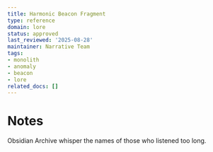 ```yaml
---
title: Harmonic Beacon Fragment
type: reference
domain: lore
status: approved
last_reviewed: '2025-08-28'
maintainer: Narrative Team
tags:
- monolith
- anomaly
- beacon
- lore
related_docs: []
---
```



# Notes

Obsidian Archive whisper the names of those who listened too long.
